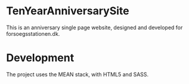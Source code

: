 # TenYearAnniversarySite

This is an anniversary single page website, designed and developed for forsoegsstationen.dk.

# Development

The project uses the MEAN stack, with HTML5 and SASS.
